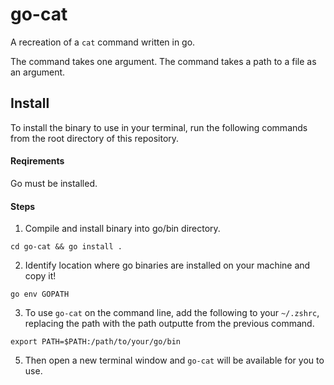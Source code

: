 # go-cat
A recreation of a `cat` command written in go.

The command takes one argument. The command takes a path to a file as an argument. 

## Install 

To install the binary to use in your terminal, run the following commands from the root directory of this repository.

#### Reqirements

Go must be installed.


#### Steps 
1. Compile and install binary into go/bin directory.
```
cd go-cat && go install .
```

2. Identify location where go binaries are installed on your machine and copy it!
```
go env GOPATH
```

3. To use `go-cat` on the command line, add the following to your  `~/.zshrc`, replacing the path with the path outputte from the previous command.
```
export PATH=$PATH:/path/to/your/go/bin
```
5. Then open a new terminal window and `go-cat` will be available for you to use. 